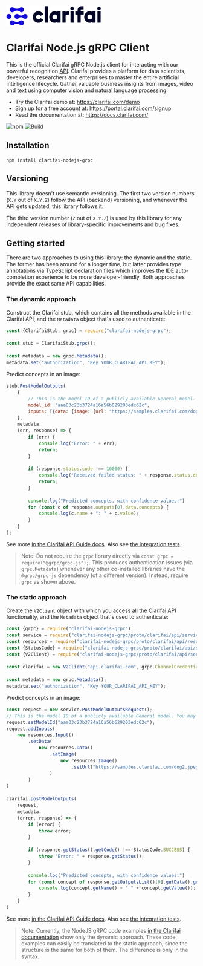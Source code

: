 ![Clarifai logo](docs/logo.png)

# Clarifai Node.js gRPC Client

This is the official Clarifai gRPC Node.js client for interacting with our powerful recognition
[API](https://docs.clarifai.com).
Clarifai provides a platform for data scientists, developers, researchers and enterprises to master the entire
artificial intelligence lifecycle. Gather valuable business insights from images, video and text using computer vision
and natural language processing.

* Try the Clarifai demo at: https://clarifai.com/demo
* Sign up for a free account at: https://portal.clarifai.com/signup
* Read the documentation at: https://docs.clarifai.com/


[![npm](https://img.shields.io/npm/v/clarifai-nodejs-grpc)](https://www.npmjs.com/package/clarifai-nodejs-grpc)
[![Build](https://github.com/Clarifai/clarifai-javascript-grpc/workflows/Run%20tests/badge.svg)](https://github.com/Clarifai/clarifai-nodejs-grpc/actions)

## Installation

```
npm install clarifai-nodejs-grpc
```

## Versioning

This library doesn't use semantic versioning. The first two version numbers (`X.Y` out of `X.Y.Z`) follow the API (backend) versioning, and
whenever the API gets updated, this library follows it.

The third version number (`Z` out of `X.Y.Z`) is used by this library for any independent releases of library-specific improvements and bug fixes.


## Getting started

There are two approaches to using this library: the dynamic and the static. The former has been around for a longer
time, but latter provides type annotations via TypeScript declaration files which improves the IDE auto-completion
experience to be more developer-friendly. Both approaches provide the exact same API capabilities.

### The dynamic approach

Construct the Clarifai stub, which contains all the methods available in the Clarifai API, and the `Metadata`
object that's used to authenticate:

```javascript
const {ClarifaiStub, grpc} = require("clarifai-nodejs-grpc");

const stub = ClarifaiStub.grpc();

const metadata = new grpc.Metadata();
metadata.set("authorization", "Key YOUR_CLARIFAI_API_KEY");
```

Predict concepts in an image:

```javascript
stub.PostModelOutputs(
    {
        // This is the model ID of a publicly available General model. You may use any other public or custom model ID.
        model_id: "aaa03c23b3724a16a56b629203edc62c",
        inputs: [{data: {image: {url: "https://samples.clarifai.com/dog2.jpeg"}}}]
    },
    metadata,
    (err, response) => {
        if (err) {
            console.log("Error: " + err);
            return;
        }

        if (response.status.code !== 10000) {
            console.log("Received failed status: " + response.status.description + "\n" + response.status.details);
            return;
        }

        console.log("Predicted concepts, with confidence values:")
        for (const c of response.outputs[0].data.concepts) {
            console.log(c.name + ": " + c.value);
        }
    }
);
```

See more [in the Clarifai API Guide docs](https://docs.clarifai.com/api-guide/api-overview). Also see 
[the integration tests](tests/test_integration_dynamic.js).

> Note: Do not require the `grpc` library directly via `const grpc = require("@grpc/grpc-js");`. This produces
> authentication issues (via `grpc.Metadata`) whenever any other co-installed libraries have the `@grpc/grpc-js`
> dependency (of a different version). Instead, require `grpc` as shown above.


### The static approach

Create the `V2Client` object with which you access all the Clarifai API functionality, and the `Metadata`
object that's used to authenticate:

```javascript
const {grpc} = require("clarifai-nodejs-grpc");
const service = require("clarifai-nodejs-grpc/proto/clarifai/api/service_pb");
const resources = require("clarifai-nodejs-grpc/proto/clarifai/api/resources_pb");
const {StatusCode} = require("clarifai-nodejs-grpc/proto/clarifai/api/status/status_code_pb");
const {V2Client} = require("clarifai-nodejs-grpc/proto/clarifai/api/service_grpc_pb");

const clarifai = new V2Client("api.clarifai.com", grpc.ChannelCredentials.createSsl());

const metadata = new grpc.Metadata();
metadata.set("authorization", "Key YOUR_CLARIFAI_API_KEY");
```

Predict concepts in an image:

```javascript
const request = new service.PostModelOutputsRequest();
// This is the model ID of a publicly available General model. You may use any other public or custom model ID.
request.setModelId("aaa03c23b3724a16a56b629203edc62c");
request.addInputs(
    new resources.Input()
        .setData(
            new resources.Data()
                .setImage(
                    new resources.Image()
                        .setUrl("https://samples.clarifai.com/dog2.jpeg")
                )
        )
)

clarifai.postModelOutputs(
    request,
    metadata,
    (error, response) => {
        if (error) {
            throw error;
        }

        if (response.getStatus().getCode() !== StatusCode.SUCCESS) {
            throw "Error: " + response.getStatus();
        }

        console.log("Predicted concepts, with confidence values:")
        for (const concept of response.getOutputsList()[0].getData().getConceptsList()) {
            console.log(concept.getName() + " " + concept.getValue());
        }
    }
)
```

See more [in the Clarifai API Guide docs](https://docs.clarifai.com/api-guide/api-overview). Also see
[the integration tests](tests/test_integration.js).

> Note: Currently, the NodeJS gRPC code examples [in the Clarifai documentation](https://docs.clarifai.com/api-guide/api-overview) 
show only the dynamic approach. These code examples can easily be translated to the static approach, since the structure 
is the same for both of them. The difference is only in the syntax.
